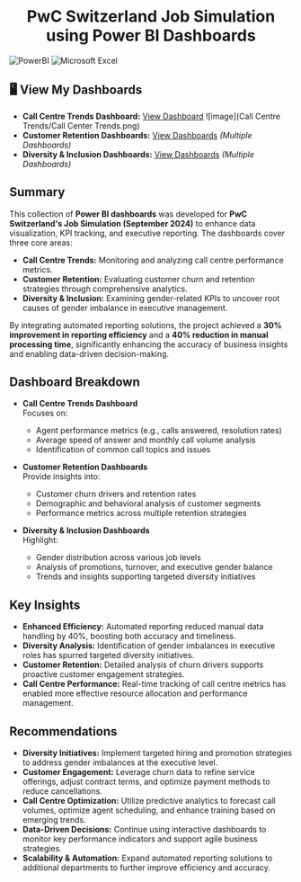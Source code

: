 <h1 align="center">PwC Switzerland Job Simulation using Power BI Dashboards</h1>
<p>
  <img alt="PowerBI" src="https://img.shields.io/badge/-PowerBI-F2C811?style=flat-square&logo=powerbi&logoColor=white" />
  <img alt="Microsoft Excel" src="https://img.shields.io/badge/-Microsoft%20Excel-217346?style=flat-square&logo=microsoftexcel&logoColor=white" />
</p>

## 🖥️ View My Dashboards

- **Call Centre Trends Dashboard:** [View Dashboard](https://app.powerbi.com/links/CK7pMvMlOP?ctid=49674e50-85af-4f8d-973a-02b51c2f5005&pbi_source=linkShare)
![image](Call Centre Trends/Call Center Trends.png)
- **Customer Retention Dashboards:** [View Dashboards](https://app.powerbi.com/links/GiCvYUqMJm?ctid=49674e50-85af-4f8d-973a-02b51c2f5005&pbi_source=linkShare) *(Multiple Dashboards)*
- **Diversity & Inclusion Dashboards:** [View Dashboards](https://app.powerbi.com/links/bN8uxYL3Y2?ctid=49674e50-85af-4f8d-973a-02b51c2f5005&pbi_source=linkShare) *(Multiple Dashboards)*

## Summary
This collection of **Power BI dashboards** was developed for **PwC Switzerland's Job Simulation (September 2024)** to enhance data visualization, KPI tracking, and executive reporting. The dashboards cover three core areas:

- **Call Centre Trends:** Monitoring and analyzing call centre performance metrics.
- **Customer Retention:** Evaluating customer churn and retention strategies through comprehensive analytics.
- **Diversity & Inclusion:** Examining gender-related KPIs to uncover root causes of gender imbalance in executive management.

By integrating automated reporting solutions, the project achieved a **30% improvement in reporting efficiency** and a **40% reduction in manual processing time**, significantly enhancing the accuracy of business insights and enabling data-driven decision-making.

## Dashboard Breakdown

- **Call Centre Trends Dashboard**  
  Focuses on:
  - Agent performance metrics (e.g., calls answered, resolution rates)
  - Average speed of answer and monthly call volume analysis
  - Identification of common call topics and issues

- **Customer Retention Dashboards**  
  Provide insights into:
  - Customer churn drivers and retention rates
  - Demographic and behavioral analysis of customer segments
  - Performance metrics across multiple retention strategies

- **Diversity & Inclusion Dashboards**  
  Highlight:
  - Gender distribution across various job levels
  - Analysis of promotions, turnover, and executive gender balance
  - Trends and insights supporting targeted diversity initiatives

## Key Insights
- **Enhanced Efficiency:** Automated reporting reduced manual data handling by 40%, boosting both accuracy and timeliness.
- **Diversity Analysis:** Identification of gender imbalances in executive roles has spurred targeted diversity initiatives.
- **Customer Retention:** Detailed analysis of churn drivers supports proactive customer engagement strategies.
- **Call Centre Performance:** Real-time tracking of call centre metrics has enabled more effective resource allocation and performance management.

## Recommendations
- **Diversity Initiatives:** Implement targeted hiring and promotion strategies to address gender imbalances at the executive level.
- **Customer Engagement:** Leverage churn data to refine service offerings, adjust contract terms, and optimize payment methods to reduce cancellations.
- **Call Centre Optimization:** Utilize predictive analytics to forecast call volumes, optimize agent scheduling, and enhance training based on emerging trends.
- **Data-Driven Decisions:** Continue using interactive dashboards to monitor key performance indicators and support agile business strategies.
- **Scalability & Automation:** Expand automated reporting solutions to additional departments to further improve efficiency and accuracy.


